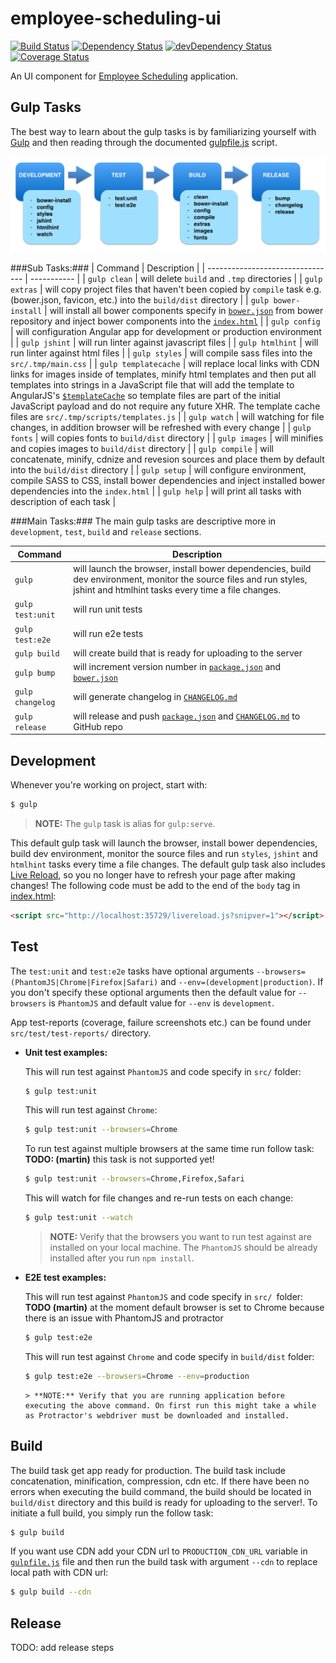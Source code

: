employee-scheduling-ui
======================
[![Build Status](https://secure.travis-ci.org/martinmicunda/employee-scheduling-ui.png)](http://travis-ci.org/martinmicunda/employee-scheduling-ui) [![Dependency Status](https://david-dm.org/martinmicunda/employee-scheduling-ui.png)](https://david-dm.org/martinmicunda/employee-scheduling-ui) [![devDependency Status](https://david-dm.org/martinmicunda/employee-scheduling-ui/dev-status.png)](https://david-dm.org/martinmicunda/employee-scheduling-ui#info=devDependencies) [![Coverage Status](https://coveralls.io/repos/martinmicunda/employee-scheduling-ui/badge.png?branch=master)](https://coveralls.io/r/martinmicunda/employee-scheduling-ui?branch=master)

An UI component for [Employee Scheduling](https://github.com/martinmicunda/employee-scheduling) application.

## Gulp Tasks
The best way to learn about the gulp tasks is by familiarizing yourself with [Gulp](http://gulpjs.com/) and then reading through the documented [gulpfile.js](gulpfile.js) script.

![Gulp Workflow](gulp-workflow.png "Gulp Workflow")

###Sub Tasks:###
| Command                          | Description | 
| -------------------------------- | ----------- | 
| `gulp clean` | will delete `build` and `.tmp` directories | 
| `gulp extras` | will copy project files that haven't been copied by `compile` task e.g. (bower.json, favicon, etc.) into the `build/dist` directory | 
| `gulp bower-install` | will install all bower components specify in [`bower.json`](bower.json) from bower repository and inject bower components into the [`index.html`](src/index.html) | 
| `gulp config` | will configuration Angular app for development or production environment |
| `gulp jshint` | will run linter against javascript files |
| `gulp htmlhint` | will run linter against html files | 
| `gulp styles` | will compile sass files into the `src/.tmp/main.css` |
| `gulp templatecache` | will replace local links with CDN links for images inside of templates, minify html templates and then put all templates into strings in a JavaScript file that will add the template to AngularJS's [`$templateCache`](http://docs.angularjs.org/api/ng.$templateCache) so template files are part of the initial JavaScript payload and do not require any future XHR. The template cache files are `src/.tmp/scripts/templates.js` |
| `gulp watch` |  will watching for file changes, in addition browser will be refreshed with every change | 
| `gulp fonts` | will copies fonts to `build/dist` directory |
| `gulp images` | will minifies and copies images to `build/dist` directory |
| `gulp compile` | will concatenate, minify, cdnize and revesion sources and place them by default into the `build/dist` directory | 
| `gulp setup` | will configure environment, compile SASS to CSS, install bower dependencies and inject installed bower dependencies into the `index.html` |
| `gulp help` | will print all tasks with description of each task | 

###Main Tasks:###
The main gulp tasks are descriptive more in `development`, `test`, `build` and `release` sections.

| Command                          | Description | 
| -------------------------------- | ----------- |
| `gulp` | will launch the browser, install bower dependencies, build dev environment, monitor the source files and run styles, jshint and htmlhint tasks every time a file changes. |
| `gulp test:unit` | will run unit tests |
| `gulp test:e2e` | will run e2e tests |
| `gulp build` | will create build that is ready for uploading to the server |
| `gulp bump` | will increment version number in [`package.json`](package.json) and [`bower.json`](bower.json)|
| `gulp changelog` | will generate changelog in [`CHANGELOG.md`](CHANGELOG.md) |
| `gulp release` | will release and push [`package.json`](package.json) and [`CHANGELOG.md`](CHANGELOG.md) to GitHub repo | 

## Development
Whenever you're working on project, start with:

```bash
$ gulp 
```
> **NOTE:** The `gulp` task is alias for `gulp:serve`.

This default gulp task will launch the browser, install bower dependencies, build dev environment, monitor the source files and run `styles`, `jshint` and `htmlhint` tasks every time a file changes. The default gulp task also includes [Live Reload](http://livereload.com/), so you no longer have to refresh your page after making changes! The following code must be add to the end of the `body` tag in [index.html](src/index.html):

```html
<script src="http://localhost:35729/livereload.js?snipver=1"></script>
```

## Test
The `test:unit` and `test:e2e` tasks have optional arguments `--browsers=(PhantomJS|Chrome|Firefox|Safari)` and `--env=(development|production)`. If you don't specify these optional arguments then the default value for `--browsers` is `PhantomJS` and default value for `--env` is `development`.

App test-reports (coverage, failure screenshots etc.) can be found under `src/test/test-reports/` directory.

* **Unit test examples:**

   This will run test against `PhantomJS` and code specify in `src/` folder:
   ```bash
   $ gulp test:unit
   ```
   This will run test against `Chrome`:
   ```bash
   $ gulp test:unit --browsers=Chrome 
   ```
   To run test against multiple browsers at the same time run follow task:
   **TODO: (martin)** this task is not supported yet!
   ```bash
   $ gulp test:unit --browsers=Chrome,Firefox,Safari 
   ```
     This will watch for file changes and re-run tests on each change:
   ```bash
   $ gulp test:unit --watch
   ```
   > **NOTE:** Verify that the browsers you want to run test against are installed on your local machine. The `PhantomJS` should be already installed after you run `npm install`.

* **E2E test examples:**

   This will run test against `PhantomJS`  and code specify in `src/ `folder:
   **TODO (martin)** at the moment default browser is set to Chrome because there is an issue with PhantomJS and protractor
   ```bash
   $ gulp test:e2e
   ```
   
   This will run test against `Chrome`  and code specify in `build/dist` folder:
   ```bash
   $ gulp test:e2e --browsers=Chrome --env=production
   ```    
   
      > **NOTE:** Verify that you are running application before executing the above command. On first run this might take a while as Protractor's webdriver must be downloaded and installed.

## Build
The build task get app ready for production. The build task include concatenation, minification, compression, cdn etc. If there have been no errors when executing the build command, the build should be located in `build/dist` directory and this build is ready for uploading to the server!. To initiate a full build, you simply run the follow task:
```bash
$ gulp build
```

If you want use CDN add your CDN url to `PRODUCTION_CDN_URL` variable in [`gulpfile.js`](gulpfile.js) file and then run the build task with argument `--cdn` to replace local path with CDN url: 
```bash
$ gulp build --cdn
```

## Release
TODO: add release steps
